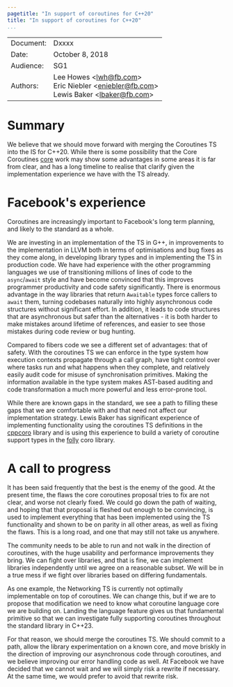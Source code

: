 ```yaml
---
pagetitle: "In support of coroutines for C++20"
title: "In support of coroutines for C++20"
...
```


| | |
| --------|-------|
| Document: | Dxxxx |
| Date: | October 8, 2018 |
| Audience: | SG1 |
| Authors: | Lee Howes &lt;lwh@fb.com&gt;<br/>Eric Niebler &lt;eniebler@fb.com&gt;<br/>Lewis Baker &lt;lbaker@fb.com&gt; |

# Summary
We believe that we should move forward with merging the Coroutines TS into the IS for C++20. While there is some possibility that the Core Coroutines [core] work may show some advantages in some areas it is far from clear, and has a long timeline to realise that clarify given the implementation experience we have with the TS already.

# Facebook's experience
Coroutines are increasingly important to Facebook's long term planning, and likely to the standard as a whole.

We are investing in an implementation of the TS in G++, in improvements to the implementation in LLVM both in terms of optimisations and bug fixes as they come along, in developing library types and in implementing the TS in production code.
We have had experience with the other programming languages we use of transitioning millions of lines of code to the `async`/`await` style and have become convinced that this improves programmer productivity and code safety significantly.
There is enormous advantage in the way libraries that return `Awaitable` types force callers to `await` them, turning codebases naturally into highly asynchronous code structures without significant effort. In addition, it leads to code structures that are asynchronous but safer than the alternatives - it is both harder to make mistakes around lifetime of references, and easier to see those mistakes during code review or bug hunting.

Compared to fibers code we see a different set of advantages: that of safety. With the coroutines TS we can enforce in the type system how execution contexts propagate through a call graph, have tight control over where tasks run and what happens when they complete, and relatively easily audit code for misuse of synchronisation primitives. Making the information available in the type system makes AST-based auditing and code transformation a much more powerful and less error-prone tool.

While there are known gaps in the standard, we see a path to filling these gaps that we are comfortable with and that need not affect our implementation strategy.
Lewis Baker has significant experience of implementing functionality using the coroutines TS definitions in the [cppcoro] library and is using this experience to build a variety of coroutine support types in the [folly] coro library.

# A call to progress
It has been said frequently that the best is the enemy of the good. At the present time, the flaws the core coroutines proposal tries to fix are not clear, and worse not clearly fixed. We could go down the path of waiting, and hoping that that proposal is fleshed out enough to be convincing, is used to implement everything that has been implemented using the TS functionality and shown to be on parity in all other areas, as well as fixing the flaws. This is a long road, and one that may still not take us anywhere.

The community needs to be able to run and not walk in the direction of coroutines, with the huge usability and performance improvements they bring.
We can fight over libraries, and that is fine, we can implement libraries independently until we agree on a reasonable subset. We will be in a true mess if we fight over libraries based on differing fundamentals.

As one example, the Networking TS is currently not optimally implementable on top of coroutines. We can change this, but if we are to propose that modification we need to know what coroutine language core we are building on. Landing the language feature gives us that fundamental primitive so that we can investigate fully supporting coroutines throughout the standard library in C++23.

For that reason, we should merge the coroutines TS. We should commit to a path, allow the library experimentation on a known core, and move briskly in the direction of improving our asynchronous code through coroutines, and we believe improving our error handling code as well. At Facebook we have decided that we cannot wait and we will simply risk a rewrite if necessary. At the same time, we would prefer to avoid that rewrite risk.

[cppcoro]: https://github.com/lewissbaker/cppcoro
[folly]: https://github.com/facebook/folly/tree/master/folly/experimental/coro
[core]: http://wg21.link/P1063
